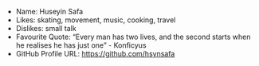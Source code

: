 - Name: Huseyin Safa
- Likes: skating, movement, music, cooking, travel 
- Dislikes: small talk
- Favourite Quote: “Every man has two lives, and the second starts when he realises he has just one” - Konficyus
- GitHub Profile URL: https://github.com/hsynsafa
